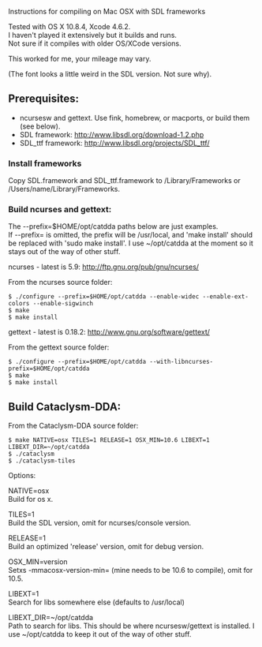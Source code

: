 Instructions for compiling on Mac OSX with SDL frameworks

Tested with OS X 10.8.4, Xcode 4.6.2.  
I haven't played it extensively but it builds and runs.  
Not sure if it compiles with older OS/XCode versions.

This worked for me, your mileage may vary.

(The font looks a little weird in the SDL version. Not sure why).

## Prerequisites:

- ncursesw and gettext. Use fink, homebrew, or macports, or build them (see below).
- SDL framework: http://www.libsdl.org/download-1.2.php  
- SDL\_ttf framework: http://www.libsdl.org/projects/SDL_ttf/

### Install frameworks

Copy SDL.framework and SDL\_ttf.framework to /Library/Frameworks
or /Users/name/Library/Frameworks.

### Build ncurses and gettext:

The --prefix=$HOME/opt/catdda paths below are just examples.  
If --prefix= is omitted, the prefix will be /usr/local, and 'make install' should be replaced with 'sudo make install'. 
I use ~/opt/catdda at the moment so it stays out of the way of other stuff.

ncurses - latest is 5.9: http://ftp.gnu.org/pub/gnu/ncurses/

From the ncurses source folder:

    $ ./configure --prefix=$HOME/opt/catdda --enable-widec --enable-ext-colors --enable-sigwinch
    $ make
    $ make install

gettext - latest is 0.18.2: http://www.gnu.org/software/gettext/

From the gettext source folder:

    $ ./configure --prefix=$HOME/opt/catdda --with-libncurses-prefix=$HOME/opt/catdda
    $ make
    $ make install

## Build Cataclysm-DDA:

From the Cataclysm-DDA source folder:

    $ make NATIVE=osx TILES=1 RELEASE=1 OSX_MIN=10.6 LIBEXT=1 LIBEXT_DIR=~/opt/catdda
    $ ./cataclysm
    $ ./cataclysm-tiles

Options:

NATIVE=osx  
Build for os x.

TILES=1  
Build the SDL version, omit for ncurses/console version.

RELEASE=1  
Build an optimized 'release' version, omit for debug version.

OSX_MIN=version  
Setxs -mmacosx-version-min= (mine needs to be 10.6 to compile), omit for 10.5.

LIBEXT=1  
Search for libs somewhere else (defaults to /usr/local)

LIBEXT_DIR=~/opt/catdda  
Path to search for libs. This should be where ncursesw/gettext is installed. I use ~/opt/catdda to keep it out of the way of other stuff.
